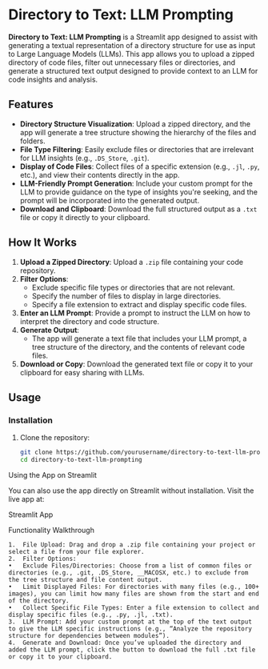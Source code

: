 # Directory to Text: LLM Prompting

**Directory to Text: LLM Prompting** is a Streamlit app designed to assist with generating a textual representation of a directory structure for use as input to Large Language Models (LLMs). This app allows you to upload a zipped directory of code files, filter out unnecessary files or directories, and generate a structured text output designed to provide context to an LLM for code insights and analysis.

## Features

- **Directory Structure Visualization**: Upload a zipped directory, and the app will generate a tree structure showing the hierarchy of the files and folders.
- **File Type Filtering**: Easily exclude files or directories that are irrelevant for LLM insights (e.g., `.DS_Store`, `.git`).
- **Display of Code Files**: Collect files of a specific extension (e.g., `.jl`, `.py`, etc.), and view their contents directly in the app.
- **LLM-Friendly Prompt Generation**: Include your custom prompt for the LLM to provide guidance on the type of insights you're seeking, and the prompt will be incorporated into the generated output.
- **Download and Clipboard**: Download the full structured output as a `.txt` file or copy it directly to your clipboard.

## How It Works

1. **Upload a Zipped Directory**: Upload a `.zip` file containing your code repository.
2. **Filter Options**:
   - Exclude specific file types or directories that are not relevant.
   - Specify the number of files to display in large directories.
   - Specify a file extension to extract and display specific code files.
3. **Enter an LLM Prompt**: Provide a prompt to instruct the LLM on how to interpret the directory and code structure.
4. **Generate Output**:
   - The app will generate a text file that includes your LLM prompt, a tree structure of the directory, and the contents of relevant code files.
5. **Download or Copy**: Download the generated text file or copy it to your clipboard for easy sharing with LLMs.

## Usage

### Installation

1. Clone the repository:
   ```bash
   git clone https://github.com/yourusername/directory-to-text-llm-prompting.git
   cd directory-to-text-llm-prompting
   ```
Using the App on Streamlit

You can also use the app directly on Streamlit without installation. Visit the live app at:

Streamlit App

Functionality Walkthrough

	1.	File Upload: Drag and drop a .zip file containing your project or select a file from your file explorer.
	2.	Filter Options:
	•	Exclude Files/Directories: Choose from a list of common files or directories (e.g., .git, .DS_Store, __MACOSX, etc.) to exclude from the tree structure and file content output.
	•	Limit Displayed Files: For directories with many files (e.g., 100+ images), you can limit how many files are shown from the start and end of the directory.
	•	Collect Specific File Types: Enter a file extension to collect and display specific files (e.g., .py, .jl, .txt).
	3.	LLM Prompt: Add your custom prompt at the top of the text output to give the LLM specific instructions (e.g., “Analyze the repository structure for dependencies between modules”).
	4.	Generate and Download: Once you’ve uploaded the directory and added the LLM prompt, click the button to download the full .txt file or copy it to your clipboard.
